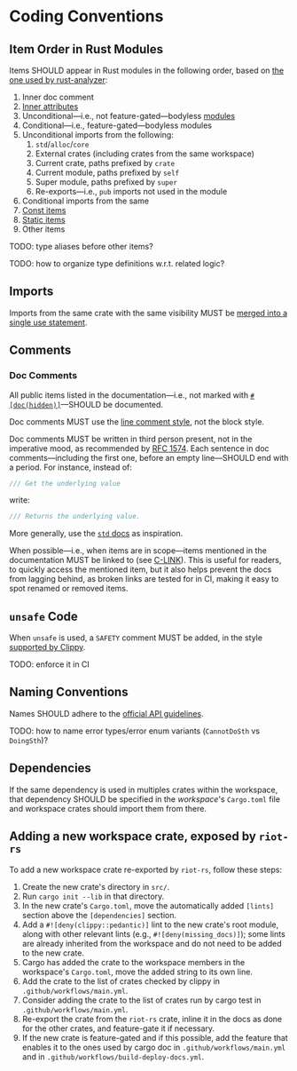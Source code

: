 # Coding Conventions

## Item Order in Rust Modules

Items SHOULD appear in Rust modules in the following order, based on [the one used by rust-analyzer](https://rust-analyzer.github.io/manual.html#auto-import):

1. Inner doc comment
1. [Inner attributes](https://doc.rust-lang.org/reference/attributes.html)
1. Unconditional—i.e., not feature-gated—bodyless [modules](https://doc.rust-lang.org/reference/items/modules.html)
1. Conditional—i.e., feature-gated—bodyless modules
1. Unconditional imports from the following:
    1. `std`/`alloc`/`core`
    1. External crates (including crates from the same workspace)
    1. Current crate, paths prefixed by `crate`
    1. Current module, paths prefixed by `self`
    1. Super module, paths prefixed by `super`
    1. Re-exports—i.e., `pub` imports not used in the module
1. Conditional imports from the same
1. [Const items](https://doc.rust-lang.org/reference/items/constant-items.html)
1. [Static items](https://doc.rust-lang.org/reference/items/static-items.html)
1. Other items

TODO: type aliases before other items?

TODO: how to organize type definitions w.r.t. related logic?

## Imports

Imports from the same crate with the same visibility MUST be [merged into a single use statement](https://rust-analyzer.github.io/manual.html#auto-import).

## Comments

### Doc Comments

All public items listed in the documentation—i.e., not marked with [`#[doc(hidden)]`](https://doc.rust-lang.org/rustdoc/write-documentation/the-doc-attribute.html#hidden)—SHOULD be documented.

Doc comments MUST use the [line comment style](https://doc.rust-lang.org/reference/comments.html#doc-comments), not the block style.

Doc comments MUST be written in third person present, not in the imperative mood, as recommended by [RFC 1574](https://github.com/rust-lang/rfcs/blob/master/text/1574-more-api-documentation-conventions.md#summary-sentence).
Each sentence in doc comments—including the first one, before an empty line—SHOULD end with a period.
For instance, instead of:

```rust
/// Get the underlying value
```

write:

```rust
/// Returns the underlying value.
```

More generally, use the [`std` docs](https://doc.rust-lang.org/stable/std/) as inspiration.

When possible—i.e., when items are in scope—items mentioned in the documentation MUST be linked to (see [C-LINK](https://rust-lang.github.io/api-guidelines/documentation.html#prose-contains-hyperlinks-to-relevant-things-c-link)).
This is useful for readers, to quickly access the mentioned item, but it also helps prevent the docs from lagging behind, as broken links are tested for in CI, making it easy to spot renamed or removed items.

## `unsafe` Code

When `unsafe` is used, a `SAFETY` comment MUST be added, in the style [supported by Clippy](https://rust-lang.github.io/rust-clippy/master/index.html#/undocumented_unsafe_blocks).

TODO: enforce it in CI

## Naming Conventions

Names SHOULD adhere to the [official API guidelines](https://rust-lang.github.io/api-guidelines/naming.html).

TODO: how to name error types/error enum variants (`CannotDoSth` vs `DoingSth`)?

## Dependencies

If the same dependency is used in multiples crates within the workspace, that dependency SHOULD be specified in the *workspace*'s `Cargo.toml` file and workspace crates should import them from there.

## Adding a new workspace crate, exposed by `riot-rs`

To add a new workspace crate re-exported by `riot-rs`, follow these steps:

1. Create the new crate's directory in `src/`.
1. Run `cargo init --lib` in that directory.
1. In the new crate's `Cargo.toml`, move the automatically added  `[lints]` section above the `[dependencies]` section.
1. Add a `#![deny(clippy::pedantic)]` lint to the new crate's root module, along with other relevant lints (e.g., `#![deny(missing_docs)]`); some lints are already inherited from the workspace and do not need to be added to the new crate.
1. Cargo has added the crate to the workspace members in the workspace's `Cargo.toml`, move the added string to its own line.
1. Add the crate to the list of crates checked by clippy in `.github/workflows/main.yml`.
1. Consider adding the crate to the list of crates run by cargo test in `.github/workflows/main.yml`.
1. Re-export the crate from the `riot-rs` crate, inline it in the docs as done for the other crates, and feature-gate it if necessary.
1. If the new crate is feature-gated and if this possible, add the feature that enables it to the ones used by cargo doc in `.github/workflows/main.yml` and in `.github/workflows/build-deploy-docs.yml`.
